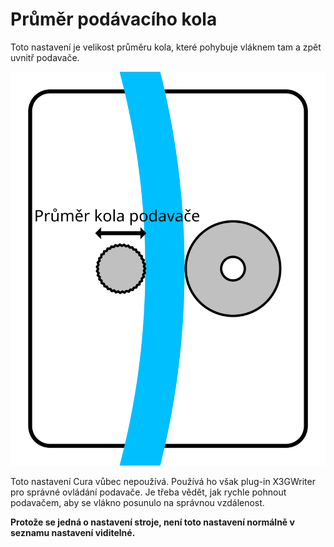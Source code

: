 Průměr podávacího kola
====
Toto nastavení je velikost průměru kola, které pohybuje vláknem tam a zpět uvnitř podavače.

![Podávací kolo je obvykle to s nejvíce přilnavým povrchem](../images/machine_feeder_wheel_diameter_cs.svg)

Toto nastavení Cura vůbec nepoužívá. Používá ho však plug-in X3GWriter pro správné ovládání podavače. Je třeba vědět, jak rychle pohnout podavačem, aby se vlákno posunulo na správnou vzdálenost.

**Protože se jedná o nastavení stroje, není toto nastavení normálně v seznamu nastavení viditelné.**